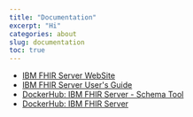 ```yaml
---
title: "Documentation"
excerpt: "Hi"
categories: about
slug: documentation
toc: true
---
```



* [IBM FHIR Server WebSite](https://www.ibm.com/products/fhir-server)
* [IBM FHIR Server User's Guide](https://ibm.github.io/FHIR/guides/FHIRServerUsersGuide)
* [DockerHub: IBM FHIR Server - Schema Tool](https://hub.docker.com/r/ibmcom/ibm-fhir-schematool)
* [DockerHub: IBM FHIR Server](https://hub.docker.com/r/ibmcom/ibm-fhir-server)
